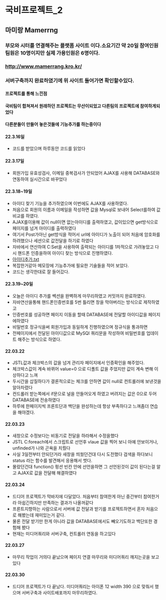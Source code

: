 # 국비프로젝트_2
 ## 마미랑 Mamerrng 
 ### 부모와 시터를 연결해주는 플랫폼 사이트 이다.소요기간 약 20일 참여인원 팀원은 10명이지만 실제 가용인원은 6명이다.
 ###  http://www.mamerrang.kro.kr/
 ### 서버구축까지 완료하였기에 위 사이트 들어가면 확인할수있다.
 
 #### 프로젝트를 통해 느낀점
 
 
 #### 국비팀이 합쳐져서 원래하던 프로젝트는 무산이되었고 다른팀의 프로젝트에 참여하게되었다
 #### 다른분들이 만들어 놓은것들에 기능추가를 하는중이다
 
 
 #### 22.3.16일
 - 코드를 받았으며 하루동안 코드를 읽었다
 #### 22.3.17일
  - 회원가입 유효성검사, 이메일 중복검사가 안되었어 AJAX를 사용해 DATABASE와 연동하여 실시간으로 바꾸었다
 #### 22.3.18~19일
  - 아이디 찾기 기능을 추가하였으며 이번에도 AJAX를 사용하였다.
  - 처음으로 회원의 이름과 이메일을 작성하면 값을 Mysql로 보내어 Select를하여 값비교를 하였다.
  - AJAX를이용해 값이 null이면 없는아이디를 출력하였고, 값이있으면 get방식으로 페이지를 넘겨 아이디를 출력하였다
  - 여기서 Post가아닌 get방식을 적어서 url에 아이디가 노출이 되어 처음에 암호화를 하려했으나 세션으로 값전달을 하기로 하였다
  - 자바에서 연산하여 C:Set을 사용하여 출력되는 아이디를 1차적으로 가려놓았고 다시 핸드폰 인증을하여 아이디 찾는 방식으로 진행하였다.
  - [아이디추가.txt](https://github.com/CJH0120/TeamProject_2/files/8308835/default.txt)
  - 복잡한거같아 메모장에 기능추가에 필요한 기술들을 적어 보았다.
  - 코드는 생각한대로 잘 들어갔다.

#### 22.3.19~20일
  - 오늘은 아이디 추가를 쎅션을 완벽하게 마무리하였고 커밋까지 완료하였다. 
  - 자바연산을통해 핸드폰인증번호를 5번 틀리면 창을 막아버리는 방식으로 제작하였고
  - 인증번호를 성공하면 페이지 이동을 할때 DATABASE에 전달할 아이디값을 페이지에하였다
  - 비밀번호 정규식을써 회원가입과 동일하게 진행하였으며 정규식을 통과하면
  - 전페이지에서 전달된 아이디값으로 MySQl 쿼리문을 작성하여 비밀번호를 업데이트 해주는 방식으로 하였다.

#### 22.03.22
  - JSTL값과 체크박스의 값을 넘겨 관리자 페이지에서 인증확인을 해주었다.
  - 체크박스값이 계속 바뀌어 value=0 으로 디폴트 값을 주었지만 값이 계속 변해 이상하다고 느껴
  - 두시간을 삽질하다가 결론적으로는 체크를 안하면 값이 null로 컨트롤러에 보낸것을 알아차렸다
  - 컨드롤러 받는쪽에서 if문으로 널을 안들어오게 하였고 버려지는 값은 0으로 두어 DATABASE에 전송하였다
  - 하루에 한페이지씩 프론트단과 백단을 완성하는데 항상 부족하다고 느껴좀더 연습을 해야겠다.

#### 22.03.23
 - 새창으로 수정보다는 비동기로 전달을 하라해서 수정을했다
 - JSTL C:foreach에서 스크립트로 선언후 vlaue 값을 찍어 보니 아예 안보이거나, unfinded가 나와 곤욕을 치뤘다
 - 사실 3일전부터 안되던거라 새창을 띄웠던건대 다시 도전했다  검색을 하다보니 status 라는 함수를 발견해서 응용해서 썻다.
 - 몰랐던건대 function() 펑션 빈칸 안에 선언을하면 그 선언된것이 값이 된다는걸 알고 AJAX로 값을 전달해 해결하였다
#### 22.03.24
 - 드디어 프로젝트가 막바지에 다달았다. 처음부터 참여한게 아닌 중간부터 참여한거라 아쉽긴하지만 만족하는 결과가 나올꺼같다
 - 프론트지향하는 사람으로서 서버에 값 전달과 받기를 프로젝트하면서 혼자 처음으로 해봤는데 재미있는거 같다.
 - 물론 전달 받기만 한게 아니라 값을 DATABASE에서도 빼오기도하고 백단또한 경험해 봤다
 - 현재는 미디어쿼리와 서버구축, 컨트롤러 연동을 하고있다
#### 22.03.27
 - 마무리 작업이 거의다 끝났으며 페이지 연결 마무리와 미디어쿼리 깨지는곳을 보고있다
#### 22.03.30
 - 드디어 프로젝트가 다 끝났다. 미디어쿼리는 아이폰 12 width 390 으로 맞춰서 했으며 서버구축과 사이트배포까지 마무리하였다.
